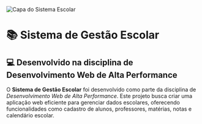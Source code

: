 ![Capa do Sistema Escolar](https://images.unsplash.com/photo-1588072432836-e10032774350?ixlib=rb-1.2.1&auto=format&fit=crop&w=1350&q=80)

# 📚 Sistema de Gestão Escolar

## 💻 Desenvolvido na disciplina de **Desenvolvimento Web de Alta Performance**

O **Sistema de Gestão Escolar** foi desenvolvido como parte da disciplina de *Desenvolvimento Web de Alta Performance*. Este projeto busca criar uma aplicação web eficiente para gerenciar dados escolares, oferecendo funcionalidades como cadastro de alunos, professores, matérias, notas e calendário escolar.
